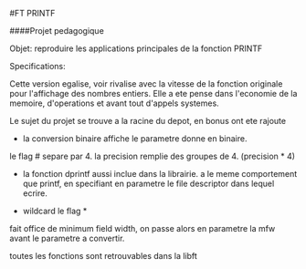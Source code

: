 #FT PRINTF

####Projet pedagogique

Objet: reproduire les applications principales de la fonction PRINTF

Specifications:

Cette version egalise, voir rivalise avec la vitesse de la fonction originale
pour l'affichage des nombres entiers.
Elle a ete pense dans l'economie de la memoire, d'operations et avant tout
d'appels systemes.

Le sujet du projet se trouve a la racine du depot,
en bonus ont ete rajoute

- la conversion binaire
affiche le parametre donne en binaire.

le flag # separe par 4.
la precision remplie des groupes de 4. (precision * 4)

- la fonction dprintf aussi inclue dans la librairie.
a le meme comportement que printf, en specifiant en parametre le file descriptor
dans lequel ecrire.

- wildcard
le flag *

fait office de minimum field width,
on passe alors en parametre la mfw avant le parametre a convertir.


toutes les fonctions sont retrouvables dans la libft
